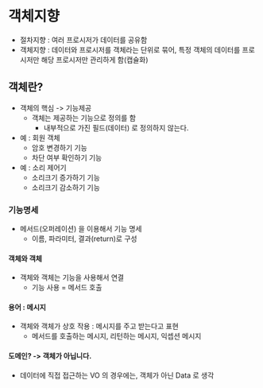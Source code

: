 # 객체지향
- 절차지향 : 여러 프로시저가 데이터를 공유함
- 객체지향 : 데이터와 프로시저를 객체라는 단위로 묶어, 특정 객체의 데이터를 프로시저만 해당 프로시저만 관리하게 함(캡슐화)

## 객체란?
- 객체의 핵심 -> 기능제공
  - 객체는 제공하는 기능으로 정의를 함
    - 내부적으로 가진 필드(데이터) 로 정의하지 않는다.
- 예 : 회원 객체
  - 암호 변경하기 기능
  - 차단 여부 확인하기 기능
- 예 : 소리 제어기
  - 소리크기 증가하기 기능
  - 소리크기 감소하기 기능


### 기능명세
- 메서드(오퍼레이션) 을 이용해서 기능 명세
  - 이름, 파라미터, 결과(return)로 구성

#### 객체와 객체
- 객체와 객체는 기능을 사용해서 연결
  - 기능 사용 = 메서드 호출

#### 용어 : 메시지
- 객체와 객체가 상호 작용 : 메시지를 주고 받는다고 표현
  - 메서드를 호출하는 메시지, 리턴하는 메시지, 익셉션 메시지

#### 도메인? -> 객체가 아닙니다.
- 데이터에 직접 접근하는 VO 의 경우에는, 객체가 아닌 Data 로 생각
